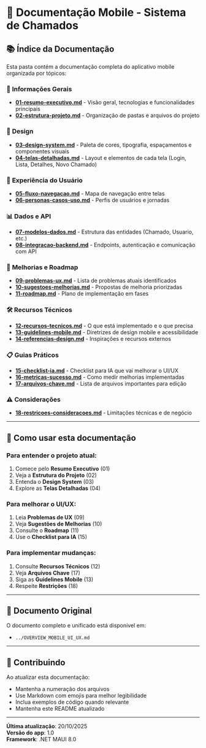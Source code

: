 # 📱 Documentação Mobile - Sistema de Chamados

## 📚 Índice da Documentação

Esta pasta contém a documentação completa do aplicativo mobile organizada por tópicos:

### 🎯 **Informações Gerais**
- **[01-resumo-executivo.md](./01-resumo-executivo.md)** - Visão geral, tecnologias e funcionalidades principais
- **[02-estrutura-projeto.md](./02-estrutura-projeto.md)** - Organização de pastas e arquivos do projeto

### 🎨 **Design**
- **[03-design-system.md](./03-design-system.md)** - Paleta de cores, tipografia, espaçamentos e componentes visuais
- **[04-telas-detalhadas.md](./04-telas-detalhadas.md)** - Layout e elementos de cada tela (Login, Lista, Detalhes, Novo Chamado)

### 👥 **Experiência do Usuário**
- **[05-fluxo-navegacao.md](./05-fluxo-navegacao.md)** - Mapa de navegação entre telas
- **[06-personas-casos-uso.md](./06-personas-casos-uso.md)** - Perfis de usuários e jornadas

### 📊 **Dados e API**
- **[07-modelos-dados.md](./07-modelos-dados.md)** - Estrutura das entidades (Chamado, Usuario, etc.)
- **[08-integracao-backend.md](./08-integracao-backend.md)** - Endpoints, autenticação e comunicação com API

### 🚨 **Melhorias e Roadmap**
- **[09-problemas-ux.md](./09-problemas-ux.md)** - Lista de problemas atuais identificados
- **[10-sugestoes-melhorias.md](./10-sugestoes-melhorias.md)** - Propostas de melhoria priorizadas
- **[11-roadmap.md](./11-roadmap.md)** - Plano de implementação em fases

### 🛠️ **Recursos Técnicos**
- **[12-recursos-tecnicos.md](./12-recursos-tecnicos.md)** - O que está implementado e o que precisa
- **[13-guidelines-mobile.md](./13-guidelines-mobile.md)** - Diretrizes de design mobile e acessibilidade
- **[14-referencias-design.md](./14-referencias-design.md)** - Inspirações e recursos externos

### 📋 **Guias Práticos**
- **[15-checklist-ia.md](./15-checklist-ia.md)** - Checklist para IA que vai melhorar o UI/UX
- **[16-metricas-sucesso.md](./16-metricas-sucesso.md)** - Como medir melhorias implementadas
- **[17-arquivos-chave.md](./17-arquivos-chave.md)** - Lista de arquivos importantes para edição

### ⚠️ **Considerações**
- **[18-restricoes-consideracoes.md](./18-restricoes-consideracoes.md)** - Limitações técnicas e de negócio

---

## 🚀 **Como usar esta documentação**

### Para entender o projeto atual:
1. Comece pelo **Resumo Executivo** (01)
2. Veja a **Estrutura do Projeto** (02)
3. Entenda o **Design System** (03)
4. Explore as **Telas Detalhadas** (04)

### Para melhorar o UI/UX:
1. Leia **Problemas de UX** (09)
2. Veja **Sugestões de Melhorias** (10)
3. Consulte o **Roadmap** (11)
4. Use o **Checklist para IA** (15)

### Para implementar mudanças:
1. Consulte **Recursos Técnicos** (12)
2. Veja **Arquivos Chave** (17)
3. Siga as **Guidelines Mobile** (13)
4. Respeite **Restrições** (18)

---

## 📄 **Documento Original**

O documento completo e unificado está disponível em:
- `../OVERVIEW_MOBILE_UI_UX.md`

---

## 🤝 **Contribuindo**

Ao atualizar esta documentação:
- Mantenha a numeração dos arquivos
- Use Markdown com emojis para melhor legibilidade
- Inclua exemplos de código quando relevante
- Mantenha este README atualizado

---

**Última atualização**: 20/10/2025  
**Versão do app**: 1.0  
**Framework**: .NET MAUI 8.0
